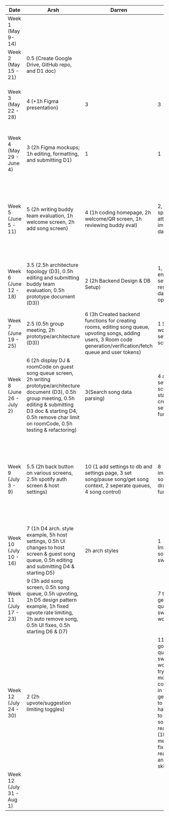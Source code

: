 | Date | Arsh | Darren | Braden | Grace | Maximus | Kenneth  | Task |
|-|-|-|-|-|-|-|-|
| Week 1 (May 9- 14)| | | | | | | |
| Week 2 (May 15 - 21) | 0.5 (Create Google Drive, GitHub repo, and D1 doc) | | | | | | |
| Week 3 (May 22 - 28) | 4 (+1h Figma presentation) | 3 | 3 | 4.5 (+1.5h Figma wireframe) | 3 | 3 | First meeting, brainstorming and discussing features and work on presentation|
| Week 4 (May 29 - June 4) | 3 (2h Figma mockups; 1h editing, formatting, and submitting D1) | 1 | 1 | 1 | 1 | 1 | Discuss server details and how to communicate with Spotify API, complete project proposal |
| Week 5 (June 5 - 11) | 5 (2h writing buddy team evaluation, 1h welcome screen, 2h add song screen) | 4 (1h coding homepage, 2h welcome/QR screen, 1h reviewing buddy eval) | 2, all time spent attempting to implement database | 4.5 (1.5h homepage, 2h reusable background, 1h reviewing buddy eval) | 0.5 (Helped tweak welcome screen) | 5.5 (2h worked on welcome screen, 1h reviewing buddy eval, 2.5 song queue screen) | Complete initial version of welcome screen, add song screen, and song queue screen, and complete the bulk of the buddy team evaluation |
| Week 6 (June 12 - 18) | 3.5 (2.5h architecture topology (D3), 0.5h editing and submitting buddy team evaluation, 0.5h prototype document (D3)) | 2 (2h Backend Design & DB Setup) | 1, environment setup and research database options | 1 (1 addSong UI) | 2 (2h Backend Design & DB Setup) | 3 (1h host queue, progress bar, and control buttons, 2h setup retrofit and spotify api) | |
| Week 7 (June 19 - 25) | 2.5 (0.5h group meeting, 2h prototype/architecture (D3)) | 6 (3h Created backend functions for creating rooms, editing song queue, upvoting songs, adding users, 3 Room code generation/verification/fetch queue and user tokens) | 1 Started working on settings screen | 10 (3 spotify authorization, 7 search api) | 2 (able to add songs from add song screen to database) | 2 (1h refactor add song screen, 1h host screen) | |
| Week 8 (June 26 - July 2) | 6 (2h display DJ & roomCode on guest song queue screen, 2h writing prototype/architecture document (D3), 0.5h group meeting, 0.5h editing & submitting D3 doc & starting D4, 0.5h remove char limit on roomCode, 0.5h testing & refactoring) | 3(Search song data parsing) | 4 added settings screen and started creating settings functions | 11 (7 addSong API and display, 2 song control, 2 guest spotify authz) | 3 (Modify queue UI, implemented upvoting) | 5.5 (0.5 D3 doc, 1 fix searching, 1.5 fetch song queue and refactor, 1.5 host queue and song removal, 1 refactor add song screen) |  |
| Week 9 (July 3 - 9) | 5.5 (2h back button on various screens, 2.5h spotify auth screen & host settings) | 10 (1 add settings to db and settings page, 3 set song/pause song/get song context, 2 seperate queues, 4 song control)  | 8 implementing song queue drag functionality | 14 (4.5 previous song control, 5 get current playing song, 4 seek song position, 0.5 song duration) | 3 (Upvoting syncs to database. Still need to implement guest upvote rate limiting) | 9 (1h approve/deny, 1.5h return to room, 2h suggestions remaining and refactor user object, 1h fix playback, 3h current song and fetching all queues, 0.5h fix seek timestamp) |  |
| Week 10 (July 10 - 16) | 7 (1h D4 arch. style example, 5h host settings, 0.5h UI changes to host screen & guest song queue, 0.5h editing and submitting D4 & starting D5) | 2h arch styles | 1 Implementing song queue swapping | 8 (5 playing song time progress, 3 open in spotify)| 4 (song queue now renders based on when it was added, rather then by alphanumerical order of context-uri) | 1 (1h arch styles) |  |
| Week 11 (July 17 - 23) | 9 (3h add song screen, 0.5h song queue, 0.5h upvoting, 1h D5 design pattern example, 1h fixed upvote rate limiting, 2h auto remove song, 0.5h UI fixes, 0.5h starting D6 & D7) |  | 7 trying to get song queue swapping to work | 6 (1 D5 example, 5 progress bar dragging) | 4.5 (3 implement guest upvoting rate limiting, 1.5 design pattern example) | 1 (1h fix search bug and add song bug) |  |
| Week 12 (July 24 - 30) | 2 (2h upvote/suggestion limiting toggles) |  | 11 (2h finally got song queue swapping to work) (6h trying to modify configuration in firebase to get skipping to work, but had to revert to scrap song rearranigng) (1h group meeting) (2h fixed queue rearranging and song skipping) |  |  |  |  |
| Week 12 (July 31 - Aug 1) |  |  |  |  |  |  |  |

